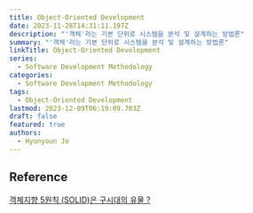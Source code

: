 ```yaml
---
title: Object-Oriented Development
date: 2023-11-28T14:31:11.197Z
description: "'객체'라는 기본 단위로 시스템을 분석 및 설계하는 방법론"
summary: "'객체'라는 기본 단위로 시스템을 분석 및 설계하는 방법론"
linkTitle: Object-Oriented Development
series:
  - Software Development Methodology
categories:
  - Software Development Methodology
tags:
  - Object-Oriented Development
lastmod: 2023-12-09T06:19:09.703Z
draft: false
featured: true
authors:
  - Hyunyoun Jo
---
```


## Reference

[객체지향 5원칙 (SOLID)은 구시대의 유물 ?](https://mangsby.com/blog/programming/%EA%B0%9D%EC%B2%B4%EC%A7%80%ED%96%A5-5%EC%9B%90%EC%B9%99-solid%EC%9D%80-%EA%B5%AC%EC%8B%9C%EB%8C%80%EC%9D%98-%EC%9C%A0%EB%AC%BC%EC%9D%B8%EA%B0%80/)
